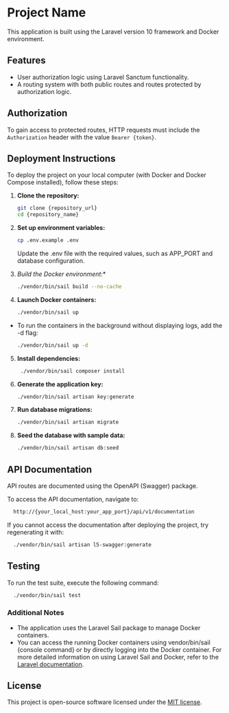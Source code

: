 # Project Name

This application is built using the Laravel version 10 framework and Docker environment.

## Features

- User authorization logic using Laravel Sanctum functionality.
- A routing system with both public routes and routes protected by authorization logic.

## Authorization

To gain access to protected routes, HTTP requests must include the `Authorization` header with the value `Bearer {token}`.

## Deployment Instructions

To deploy the project on your local computer (with Docker and Docker Compose installed), follow these steps:

1. **Clone the repository:**
   ```bash
   git clone {repository_url}
   cd {repository_name}
2. **Set up environment variables:**
   ```bash
   cp .env.example .env
   ```
   Update the .env file with the required values, such as APP_PORT and database configuration.
3. *Build the Docker environment:**
   ```bash
   ./vendor/bin/sail build --no-cache
   ```
   
4. **Launch Docker containers:**
   ```bash
   ./vendor/bin/sail up
    ```
 - To run the containers in the background without displaying logs, add the -d flag:
   ```bash
   ./vendor/bin/sail up -d
   ```

5. **Install dependencies:**
   ```bash
    ./vendor/bin/sail composer install
    ```
   
6. **Generate the application key:** 
   ```bash
   ./vendor/bin/sail artisan key:generate
    ```
   
7. **Run database migrations:**
    ```bash
    ./vendor/bin/sail artisan migrate
     ```
8. **Seed the database with sample data:**
    ```bash
    ./vendor/bin/sail artisan db:seed
     ```

## API Documentation ##
API routes are documented using the OpenAPI (Swagger) package.

To access the API documentation, navigate to:
```bash
  http://{your_local_host:your_app_port}/api/v1/documentation
```

If you cannot access the documentation after deploying the project, try regenerating it with:

```bash
  ./vendor/bin/sail artisan l5-swagger:generate
```

## Testing ##
To run the test suite, execute the following command:
```bash
  ./vendor/bin/sail test
```

### Additional Notes ###
- The application uses the Laravel Sail package to manage Docker containers.
- You can access the running Docker containers using vendor/bin/sail {console command} or by directly logging into the Docker container.
  For more detailed information on using Laravel Sail and Docker, refer to the [Laravel documentation](https://laravel.com/docs/10.x/sail).


## License

This project is open-source software licensed under the [MIT license](https://opensource.org/licenses/MIT).



